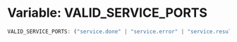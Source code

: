 # Variable: VALID_SERVICE_PORTS

```ts
VALID_SERVICE_PORTS: ("service.done" | "service.error" | "service.result")[]
```

